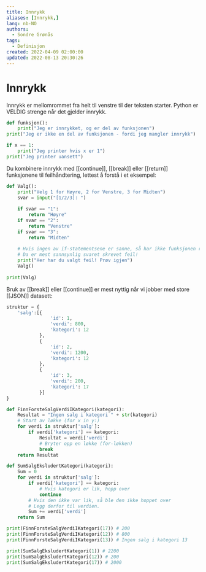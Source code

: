 ```yaml
---
title: Innrykk
aliases: [Innrykk,]
lang: nb-NO
authors:
  - Sondre Grønås
tags:
  - Definisjon
created: 2022-04-09 02:00:00
updated: 2022-08-13 20:30:26
---
```

# Innrykk
Innrykk er mellomrommet fra helt til venstre til der teksten starter. Python er VELDIG strenge når det gjelder innrykk.

```python
def funksjon():
	print("Jeg er innrykket, og er del av funksjonen")
print("Jeg er ikke en del av funksjonen - fordi jeg mangler innrykk")

if x == 1:
	print("Jeg printer hvis x er 1")
print("Jeg printer uansett")
```

Du kombinere innrykk med [[continue]], [[break]] eller [[return]] funksjonene til feilhåndtering, lettest å forstå i et eksempel:

```python
def Valg():
	print("Velg 1 for Høyre, 2 for Venstre, 3 for Midten")
	svar = input("[1/2/3]: ")
	
	if svar == "1":
		return "Høyre"
	if svar == "2":
		return "Venstre"
	if svar == "3":
		return "Midten"
	
	# Hvis ingen av if-statementsene er sanne, så har ikke funksjonen returnert noe enda
	# Da er mest sannsynlig svaret skrevet feil!
	print("Her har du valgt feil! Prøv igjen")
	Valg()
	
print(Valg)
```

Bruk av [[break]] eller [[continue]] er mest nyttig når vi jobber med store [[JSON]] datasett:
```python
struktur = {
	'salg':[{
				'id': 1,
				'verdi': 800,
				'kategori': 12
			},
			{
				'id': 2,
				'verdi': 1200,
				'kategori': 12
			},
			{
				'id': 3,
				'verdi': 200,
				'kategori': 17
			}]
}

def FinnForsteSalgVerdiIKategori(kategori):
	Resultat = "Ingen salg i kategori " + str(kategori)
	# Start av løkke (for x in y:)
	for verdi in struktur['salg']:
		if verdi['kategori'] == kategori:
			Resultat = verdi['verdi']
			# Bryter opp en løkke (for-løkken)
			break
	return Resultat

def SumSalgEksludertKategori(kategori):
	Sum = 0
	for verdi in struktur['salg']:
		if verdi['kategori'] == kategori:
			# Hvis kategori er lik, hopp over
			continue
		# Hvis den ikke var lik, så ble den ikke hoppet over
		# Legg derfor til verdien.
		Sum += verdi['verdi']
	return Sum

print(FinnForsteSalgVerdiIKategori(17)) # 200
print(FinnForsteSalgVerdiIKategori(12)) # 800
print(FinnForsteSalgVerdiIKategori(13)) # Ingen salg i kategori 13

print(SumSalgEksludertKategori(1)) # 2200
print(SumSalgEksludertKategori(12)) # 200
print(SumSalgEksludertKategori(17)) # 2000
```